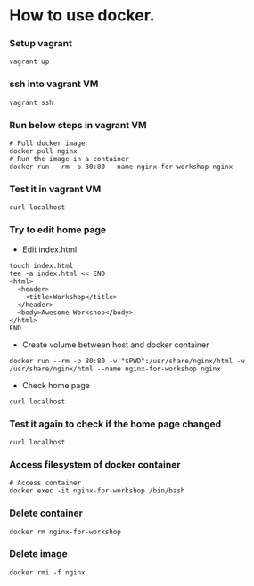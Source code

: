 # How to use docker.

### Setup vagrant
```
vagrant up
```
### ssh into vagrant VM
```
vagrant ssh
```
### Run below steps in vagrant VM
```
# Pull docker image
docker pull nginx
# Run the image in a container
docker run --rm -p 80:80 --name nginx-for-workshop nginx
```
### Test it in vagrant VM
```
curl localhost
```
### Try to edit home page

* Edit index.html

```
touch index.html
tee -a index.html << END
<html>
  <header>
    <title>Workshop</title>
  </header>
  <body>Awesome Workshop</body>
</html>
END
```

* Create volume between host and docker container

```
docker run --rm -p 80:80 -v "$PWD":/usr/share/nginx/html -w /usr/share/nginx/html --name nginx-for-workshop nginx
```

* Check home page
```
curl localhost
```

### Test it again to check if the home page changed
```
curl localhost
```
### Access filesystem of docker container
```
# Access container
docker exec -it nginx-for-workshop /bin/bash
```
### Delete container
```
docker rm nginx-for-workshop
```
### Delete image
```
docker rmi -f nginx
```
